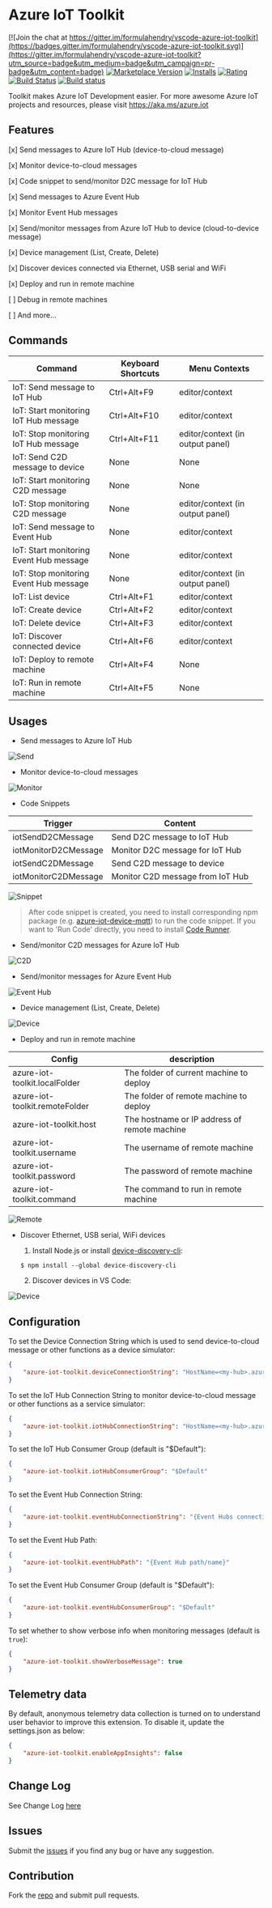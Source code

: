 # Azure IoT Toolkit

[![Join the chat at https://gitter.im/formulahendry/vscode-azure-iot-toolkit](https://badges.gitter.im/formulahendry/vscode-azure-iot-toolkit.svg)](https://gitter.im/formulahendry/vscode-azure-iot-toolkit?utm_source=badge&utm_medium=badge&utm_campaign=pr-badge&utm_content=badge) [![Marketplace Version](https://vsmarketplacebadge.apphb.com/version-short/formulahendry.azure-iot-toolkit.svg)](https://marketplace.visualstudio.com/items?itemName=formulahendry.azure-iot-toolkit) [![Installs](https://vsmarketplacebadge.apphb.com/installs-short/formulahendry.azure-iot-toolkit.svg)](https://marketplace.visualstudio.com/items?itemName=formulahendry.azure-iot-toolkit) [![Rating](https://vsmarketplacebadge.apphb.com/rating-short/formulahendry.azure-iot-toolkit.svg)](https://marketplace.visualstudio.com/items?itemName=formulahendry.azure-iot-toolkit) [![Build Status](https://travis-ci.org/formulahendry/vscode-azure-iot-toolkit.svg?branch=master)](https://travis-ci.org/formulahendry/vscode-azure-iot-toolkit) [![Build status](https://ci.appveyor.com/api/projects/status/fh583240003oggc0?svg=true)](https://ci.appveyor.com/project/formulahendry/vscode-azure-iot-toolkit)

Toolkit makes Azure IoT Development easier. For more awesome Azure IoT projects and resources, please visit https://aka.ms/azure.iot

## Features

[x] Send messages to Azure IoT Hub (device-to-cloud message)

[x] Monitor device-to-cloud messages

[x] Code snippet to send/monitor D2C message for IoT Hub

[x] Send messages to Azure Event Hub

[x] Monitor Event Hub messages

[x] Send/monitor messages from Azure IoT Hub to device (cloud-to-device message)

[x] Device management (List, Create, Delete)

[x] Discover devices connected via Ethernet, USB serial and WiFi

[x] Deploy and run in remote machine

[ ] Debug in remote machines

[ ] And more...

## Commands

| Command | Keyboard Shortcuts | Menu Contexts |
| --- | --- | --- |
| IoT: Send message to IoT Hub | Ctrl+Alt+F9 | editor/context |
| IoT: Start monitoring IoT Hub message | Ctrl+Alt+F10 | editor/context |
| IoT: Stop monitoring IoT Hub message | Ctrl+Alt+F11 | editor/context (in output panel) |
| IoT: Send C2D message to device | None | None |
| IoT: Start monitoring C2D message | None | None |
| IoT: Stop monitoring C2D message | None | editor/context (in output panel) |
| IoT: Send message to Event Hub | None | editor/context |
| IoT: Start monitoring Event Hub message | None | editor/context |
| IoT: Stop monitoring Event Hub message | None | editor/context (in output panel) |
| IoT: List device | Ctrl+Alt+F1 | editor/context |
| IoT: Create device | Ctrl+Alt+F2 | editor/context |
| IoT: Delete device | Ctrl+Alt+F3 | editor/context |
| IoT: Discover connected device | Ctrl+Alt+F6 | editor/context |
| IoT: Deploy to remote machine | Ctrl+Alt+F4 | None |
| IoT: Run in remote machine | Ctrl+Alt+F5 | None |

## Usages

* Send messages to Azure IoT Hub

![Send](images/send.gif)

* Monitor device-to-cloud messages

![Monitor](images/monitor.gif)

* Code Snippets

| Trigger | Content |
| ---- | ---- |
| iotSendD2CMessage | Send D2C message to IoT Hub |
| iotMonitorD2CMessage | Monitor D2C message for IoT Hub |
| iotSendC2DMessage | Send C2D message to device |
| iotMonitorC2DMessage | Monitor C2D message from IoT Hub |

![Snippet](images/snippet.gif)

> After code snippet is created, you need to install corresponding npm package (e.g. [azure-iot-device-mqtt](https://www.npmjs.com/package/azure-iot-device-mqtt)) to run the code snippet.
> If you want to 'Run Code' directly, you need to install [Code Runner](https://marketplace.visualstudio.com/items?itemName=formulahendry.code-runner).

* Send/monitor C2D messages for Azure IoT Hub

![C2D](images/c2d.gif)


* Send/monitor messages for Azure Event Hub

![Event Hub](images/event-hub.gif)

* Device management (List, Create, Delete)

![Device](images/device.gif)

* Deploy and run in remote machine

| Config | description |
| ---- | ---- |
| azure-iot-toolkit.localFolder | The folder of current machine to deploy |
| azure-iot-toolkit.remoteFolder | The folder of remote machine to deploy |
| azure-iot-toolkit.host | The hostname or IP address of remote machine |
| azure-iot-toolkit.username | The username of remote machine |
| azure-iot-toolkit.password | The password of remote machine |
| azure-iot-toolkit.command | The command to run in remote machine |

![Remote](images/remote.gif)

* Discover Ethernet, USB serial, WiFi devices
  1. Install Node.js or install [device-discovery-cli](https://github.com/Azure/device-discovery-cli):

    ```
    $ npm install --global device-discovery-cli
    ```
  2. Discover devices in VS Code:

![Device](images/discover.gif)

## Configuration

To set the Device Connection String which is used to send device-to-cloud message or other functions as a device simulator:
```json
{
    "azure-iot-toolkit.deviceConnectionString": "HostName=<my-hub>.azure-devices.net;DeviceId=<known-device-id>;SharedAccessKey=<known-device-key>"
}
```

To set the IoT Hub Connection String to monitor device-to-cloud message or other functions as a service simulator:
```json
{
    "azure-iot-toolkit.iotHubConnectionString": "HostName=<my-hub>.azure-devices.net;SharedAccessKeyName=<my-policy>;SharedAccessKey=<my-policy-key>"
}
```

To set the IoT Hub Consumer Group (default is "$Default"):
```json
{
    "azure-iot-toolkit.iotHubConsumerGroup": "$Default"
}
```

To set the Event Hub Connection String:
```json
{
    "azure-iot-toolkit.eventHubConnectionString": "{Event Hubs connection string}"
}
```

To set the Event Hub Path:
```json
{
    "azure-iot-toolkit.eventHubPath": "{Event Hub path/name}"
}
```

To set the Event Hub Consumer Group (default is "$Default"):
```json
{
    "azure-iot-toolkit.eventHubConsumerGroup": "$Default"
}
```

To set whether to show verbose info when monitoring messages (default is `true`):
```json
{
    "azure-iot-toolkit.showVerboseMessage": true
}
```

## Telemetry data
By default, anonymous telemetry data collection is turned on to understand user behavior to improve this extension. To disable it, update the settings.json as below:
```json
{
    "azure-iot-toolkit.enableAppInsights": false
}
```

## Change Log
See Change Log [here](CHANGELOG.md)

## Issues
Submit the [issues](https://github.com/formulahendry/vscode-azure-iot-toolkit/issues) if you find any bug or have any suggestion.

## Contribution
Fork the [repo](https://github.com/formulahendry/vscode-azure-iot-toolkit) and submit pull requests.